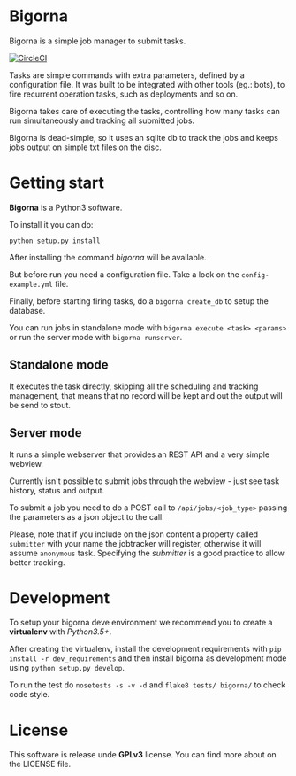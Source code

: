 # Bigorna

Bigorna is a simple job manager to submit tasks.

[![CircleCI](https://circleci.com/gh/cliixtech/bigorna.svg?style=svg)](https://circleci.com/gh/cliixtech/bigorna)

Tasks are simple commands with extra parameters, defined by a configuration file. It was built to
be integrated with other tools (eg.: bots), to fire recurrent operation tasks,
such as deployments and so on.

Bigorna takes care of executing the tasks, controlling how many tasks can run simultaneously
and tracking all submitted jobs.

Bigorna is dead-simple, so it uses an sqlite db to track the jobs and keeps jobs output on simple
txt files on the disc.

# Getting start

**Bigorna** is a Python3 software.

To install it you can do:

    python setup.py install

After installing the command *bigorna*  will be available.

But before run you need a configuration file. Take a look on the `config-example.yml` file.

Finally, before starting firing tasks, do a `bigorna create_db` to setup the database.

You can run jobs in standalone mode with `bigorna execute <task> <params>` or run the server mode
with `bigorna runserver`.

## Standalone mode

It executes the task directly, skipping all the scheduling and tracking management, that means
that no record will be kept and out the output will be send to stout.

## Server mode

It runs a simple webserver that provides an REST API and a very simple webview.

Currently isn't possible to submit jobs through the webview - just see task history, status and
output.

To submit a job you need to do a POST call to `/api/jobs/<job_type>` passing the parameters as
a json object to the call.

Please, note that if you include on the json content a property called `submitter` with your name
the jobtracker will register, otherwise it will assume `anonymous` task. Specifying the *submitter*
is a good practice to allow better tracking.

# Development

To setup your bigorna deve environment we recommend you to create a **virtualenv** with *Python3.5+*.

After creating the virtualenv, install the development requirements with
`pip install -r dev_requirements` and then install bigorna as development mode using
`python setup.py develop`.

To run the test do `nosetests -s -v -d` and `flake8 tests/ bigorna/` to check code style.

# License

This software is release unde **GPLv3** license. You can find more about on the LICENSE file.

